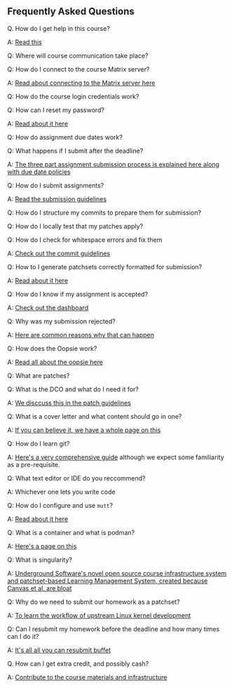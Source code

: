 ## Frequently Asked Questions

Q. How do I get help in this course?

A: [Read this](help.md)

Q: Where will course communication take place?

Q: How do I connect to the course Matrix server?

A: [Read about connecting to the Matrix server here](matrix.md)

Q: How do the course login credentials work?

Q: How can I reset my password?

A: [Read about it here](credentials.md)

Q: How do assignment due dates work?

Q: What happens if I submit after the deadline?

A: [The three part assignment submission process is explained here along with due date policies](duedates.md)

Q: How do I submit assignments?

A: [Read the submission guidelines](submitting.md)

Q: How do I structure my commits to prepare them for submission?

Q: How do I locally test that my patches apply?

Q: How do I check for whitespace errors and fix them

A: [Check out the commit guidelines](commits.md)

Q: How to I generate patchsets correctly formatted for submission?

A: [Read about it here](patchsets.md)

Q: How do I know if my assignment is accepted?

A: [Check out the dashboard](dashboard.md)

Q: Why was my submission rejected?

A: [Here are common reasons why that can happen](rejection.md)

Q: How does the Oopsie work?

A: [Read all about the oopsie here](oopsie.md)

Q: What are patches?

Q: What is the DCO and what do I need it for?

A: [We disccuss this in the patch guidelines](patches.md)

Q: What is a cover letter and what content should go in one?

A: [If you can believe it, we have a whole page on this](coverletters.md)

Q: How do I learn git?

A: [Here's a very comprehensive guide](https://git-scm.com/book/en/v2) although we expect some familiarity as a pre-requisite.

Q: What text editor or IDE do you reccommend?

A: Whichever one lets you write code

Q: How do I configure and use `mutt`?

A: [Read about it here](mutt.md)

Q: What is a container and what is podman?

A: [Here's a page on this](containers.md)

Q: What is singularity?

A: [Underground Software's novel open source course infrastructure system and patchset-based Learning Management System, created because Canvas et al. are bloat](https://github.com/underground-software/singularity)

Q: Why do we need to submit our homework as a patchset?

A: [To learn the workflow of upstream Linux kernel development](https://docs.kernel.org/process/submitting-patches.html)

Q: Can I resubmit my homework before the deadline and how many times can I do it?

A: [It's all all you can resubmit buffet](resubmitting.md)

Q. How can I get extra credit, and possibly cash?

A: [Contribute to the course materials and infrastructure](contributing.md)
